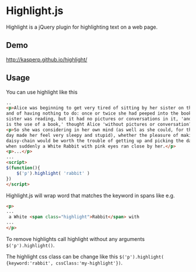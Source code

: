 Highlight.js
============
Highlight is a jQuery plugin for highlighting text on a web page.

Demo
----
http://kasperp.github.io/highlight/

Usage
-----
You can use highlight like this

```html
..
<p>Alice was beginning to get very tired of sitting by her sister on the bank,
and of having nothing to do: once or twice she had peeped into the book her
sister was reading, but it had no pictures or conversations in it, 'and what
is the use of a book,' thought Alice 'without pictures or conversation?'</p>
<p>So she was considering in her own mind (as well as she could, for the hot
day made her feel very sleepy and stupid), whether the pleasure of making a
daisy-chain would be worth the trouble of getting up and picking the daisies,
when suddenly a White Rabbit with pink eyes ran close by her.</p>
<p>...</p>
...
<script>
$(function(){
	$('p').highlight( 'rabbit' )
})
</script>
```
Highlight.js will wrap word that matches the keyword in spans like e.g.

```html
<p>
...
 a White <span class="highlight">Rabbit</span> with
...
</p>
```
To remove highlights call highlight without any arguments `$('p').highlight()`.

The highlight css class can be change like this `$('p').highlight( {keyword:'rabbit', cssClass:'my-highlight'})`.


